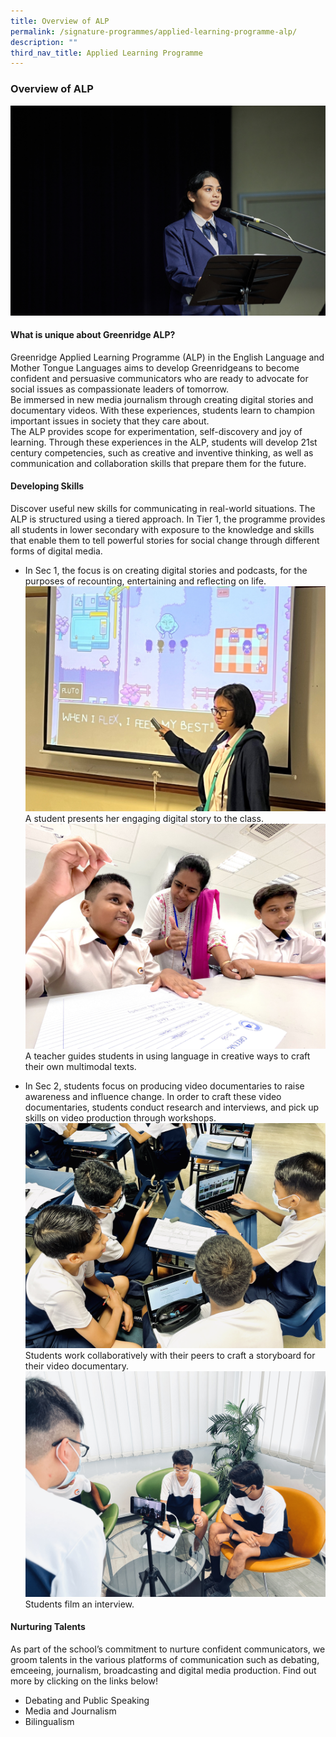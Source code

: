 ```yaml
---
title: Overview of ALP
permalink: /signature-programmes/applied-learning-programme-alp/
description: ""
third_nav_title: Applied Learning Programme
---
```

### Overview of ALP

![](/images/ALP2023/alp001.jpg)
#### What is unique about Greenridge ALP?
Greenridge Applied Learning Programme (ALP) in the English Language and Mother Tongue Languages aims to develop Greenridgeans to become confident and persuasive communicators who are ready to advocate for social issues as compassionate leaders of tomorrow.\
Be immersed in new media journalism through creating digital stories and documentary videos. With these experiences, students learn to champion important issues in society that they care about. \
The ALP provides scope for experimentation, self-discovery and joy of learning. Through these experiences in the ALP, students will develop 21st century competencies, such as creative and inventive thinking, as well as communication and collaboration skills that prepare them for the future.

#### Developing Skills
Discover useful new skills for communicating in real-world situations. The ALP is structured using a tiered approach. In Tier 1, the programme provides all students in lower secondary with exposure to the knowledge and skills that enable them to tell powerful stories for social change through different forms of digital media. 
- In Sec 1, the focus is on creating digital stories and podcasts, for the purposes of recounting, entertaining and reflecting on life. 
![](/images/ALP2023/alp002.jpg)A student presents her engaging digital story to the class.
![](/images/ALP2023/alp003.JPG)A teacher guides students in using language in creative ways to craft their own multimodal texts.

- In Sec 2, students focus on producing video documentaries to raise awareness and influence change. In order to craft these video documentaries, students conduct research and interviews, and pick up skills on video production through workshops.
![](/images/ALP2023/alp004.jpg)Students work collaboratively with their peers to craft a storyboard for their video documentary. 
![](/images/ALP2023/alp005.jpg)Students film an interview. 

#### Nurturing Talents
As part of the school’s commitment to nurture confident communicators, we groom talents in the various platforms of communication such as debating, emceeing, journalism, broadcasting and digital media production. Find out more by clicking on the links below! 
-  Debating and Public Speaking 
- Media and Journalism
- Bilingualism